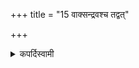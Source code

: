 +++
title = "15 वाक्सन्द्रवश्च तद्वत्"

+++

<details><summary>कपर्दिस्वामी</summary>


<details>

<details><summary>हरदत्तः</summary>


<details>

<details><summary>Müller</summary>

The movement of the voice is the same.

#####  Commentary

In the three cases mentioned before, the voice moves quickly, when the words are to be pronounced high; slowly, when low; and measuredly, when neither loud nor low.
</details>

<details><summary>थिते</summary>

15. And the speed of the speech (recitation also should be similar to that).[^1]  

[^1]: Thus the speed should be slow when the sound is low; middle one when the tone is middle; and fast one when the tone is high.  
</details>
